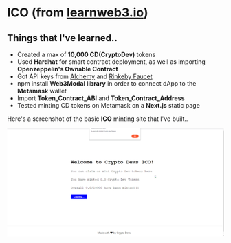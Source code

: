 # ICO (from [learnweb3.io](https://www.learnweb3.io/tracks/sophomore))

## Things that I've learned..

* Created a max of **10,000 CD(CryptoDev)** tokens
* Used **Hardhat** for smart contract deployment, as well as importing **Openzeppelin's Ownable Contract**
* Got API keys from [Alchemy](https://dashboard.alchemyapi.io/) and [Rinkeby Faucet](https://rinkebyfaucet.com/)
* npm install **Web3Modal library** in order to connect dApp to the **Metamask** wallet
* Import **Token_Contract_ABI** and **Token_Contract_Address**
* Tested minting CD tokens on Metamask on a **Next.js** static page

Here's a screenshot of the basic **ICO** minting site that I've built..

![ICO](/ICO.png)
